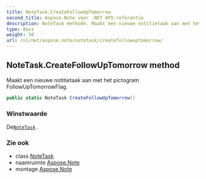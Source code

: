 ```yaml
---
title: NoteTask.CreateFollowUpTomorrow
second_title: Aspose.Note voor .NET API-referentie
description: NoteTask methode. Maakt een nieuwe notitietaak aan met het pictogram FollowUpTomorrowFlag.
type: docs
weight: 50
url: /nl/net/aspose.note/notetask/createfollowuptomorrow/
---
```

## NoteTask.CreateFollowUpTomorrow method

Maakt een nieuwe notitietaak aan met het pictogram FollowUpTomorrowFlag.

```csharp
public static NoteTask CreateFollowUpTomorrow()
```

### Winstwaarde

De[`NoteTask`](../) .

### Zie ook

* class [NoteTask](../)
* naamruimte [Aspose.Note](../../notetask/)
* montage [Aspose.Note](../../../)


